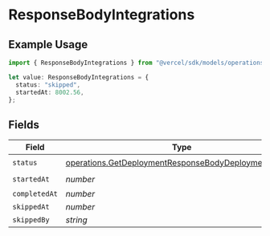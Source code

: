 # ResponseBodyIntegrations

## Example Usage

```typescript
import { ResponseBodyIntegrations } from "@vercel/sdk/models/operations/getdeployment.js";

let value: ResponseBodyIntegrations = {
  status: "skipped",
  startedAt: 8002.56,
};
```

## Fields

| Field                                                                                                                          | Type                                                                                                                           | Required                                                                                                                       | Description                                                                                                                    |
| ------------------------------------------------------------------------------------------------------------------------------ | ------------------------------------------------------------------------------------------------------------------------------ | ------------------------------------------------------------------------------------------------------------------------------ | ------------------------------------------------------------------------------------------------------------------------------ |
| `status`                                                                                                                       | [operations.GetDeploymentResponseBodyDeploymentsStatus](../../models/operations/getdeploymentresponsebodydeploymentsstatus.md) | :heavy_check_mark:                                                                                                             | N/A                                                                                                                            |
| `startedAt`                                                                                                                    | *number*                                                                                                                       | :heavy_check_mark:                                                                                                             | N/A                                                                                                                            |
| `completedAt`                                                                                                                  | *number*                                                                                                                       | :heavy_minus_sign:                                                                                                             | N/A                                                                                                                            |
| `skippedAt`                                                                                                                    | *number*                                                                                                                       | :heavy_minus_sign:                                                                                                             | N/A                                                                                                                            |
| `skippedBy`                                                                                                                    | *string*                                                                                                                       | :heavy_minus_sign:                                                                                                             | N/A                                                                                                                            |